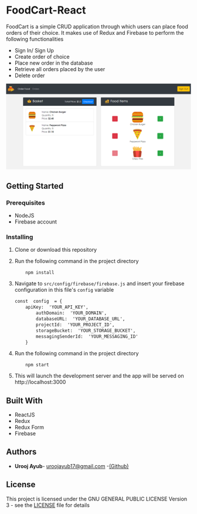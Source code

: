 



# FoodCart-React
FoodCart is a simple CRUD application through which users can place food orders of their choice. It makes use of Redux and Firebase to perform the following functionalities

 - Sign In/ Sign Up
 - Create order of choice
 - Place new order in the database
 - Retrieve all orders placed by the user
 - Delete order
 
 ![Dashboard](https://raw.githubusercontent.com/UroojAyub/FoodCart-React/dev/screenshots/New-Order.png)

## Getting Started

  

  

### Prerequisites

 
 - NodeJS
 - Firebase account

  

### Installing

 

 1. Clone or download this repository
 2. Run the following command in the project directory
	```
		npm install
    ```
 3. Navigate to `src/config/firebase/firebase.js` and insert your firebase configuration in this file's `config` variable
 
	    const  config  = {
	   		apiKey:  'YOUR_API_KEY',
	        	authDomain:  'YOUR_DOMAIN',
	        	databaseURL:  'YOUR_DATABASE_URL',
	        	projectId:  'YOUR_PROJECT_ID',
	        	storageBucket:  'YOUR_STORAGE_BUCKET',
	        	messagingSenderId:  'YOUR_MESSAGING_ID' 	
	        }
4. Run the following command in the project directory
	```
		npm start
    ```
5. This will launch the development server and the app will be served on http://localhost:3000

  

  

## Built With

  
*  ReactJS
*  Redux
* Redux Form
*  Firebase

  


  
  

## Authors

  

*  **Urooj Ayub**- uroojayub17@gmail.com
	-[(Github)](https://github.com/UroojAyub)

 

  

## License

  

This project is licensed under the GNU GENERAL PUBLIC LICENSE Version 3 - see the [LICENSE](https://github.com/UroojAyub/FoodCart-React/blob/master/LICENSE) file for details

  
